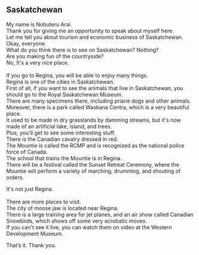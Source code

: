 ## Saskatchewan

My name is Nobuteru Arai.<br>
Thank you for giving me an opportunity to speak about myself here.<br>
Let me tell you about tourism and economic business of Saskatchewan.<br>
Okay, everyone. <br>
What do you think there is to see on Saskatchewan? Nothing? <br>
Are you making fun of the countryside? <br>
No, It's a very nice place.<br>
<br>
If you go to Regina, you will be able to enjoy many things.<Br>
Regina is one of the cities in Saskatchewan.<br>
First of all, if you want to see the animals that live in Saskatchewan, you should go to the Royal Saskatchewan Museum.<br>
There are many specimens there, including priarie dogs and other animals.<br>
Moreover, there is a park called Waskana Centra, which is a very beautiful place.<br>
It used to be made in dry grasslands by damming streams, but it's now made of an artificial lake, island, and trees.<br>
Plus, you'll get to see some interesting stuff. <br>
There is the Canadian cavalry dressed in red. <br>
The Mountie is called the RCMP and is recognized as the national police force of Canada.<br>
The school that trains the Mountie is in Regina.<br>
There will be a festival called the Sunset Retreat Ceremony, where the Mountie will perform a variety of marching, drumming, and shouting of orders.<br>
  
It's not just Regina.<br>  
There are more places to visit.<br>
The city of moose jaw is located near Regina.<br>
There is a large training area for jet planes, and an air show called Canadian Snowbirds, which shows off some very acrobatic moves.<br>
If you can't see it live, you can watch them on video at the Western Development Museum.<br>

That’s it. Thank you.
  
  
  

  
